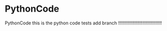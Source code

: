 # PythonCode
PythonCode
this is the python code tests
add branch
!!!!!!!!!!!!!!!!!!!!!!!!!!!!!!!!!!
